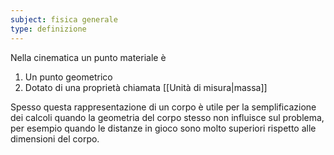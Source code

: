 ```yaml
---
subject: fisica generale
type: definizione
---
```

Nella cinematica un punto materiale è 
1. Un punto geometrico
2. Dotato di una proprietà chiamata [[Unità di misura|massa]]

Spesso questa rappresentazione di un corpo è utile per la semplificazione dei calcoli quando la geometria del corpo stesso non influisce sul problema, per esempio quando le distanze in gioco sono molto superiori rispetto alle dimensioni del corpo. 